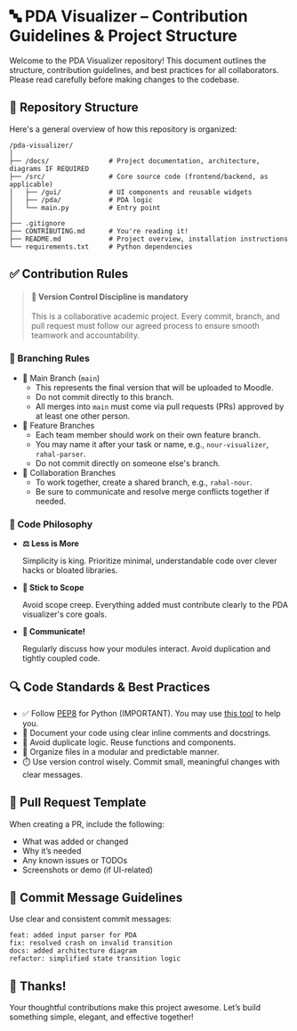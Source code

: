 # 🔤 PDA Visualizer – Contribution Guidelines & Project Structure

Welcome to the PDA Visualizer repository! This document outlines the structure, contribution guidelines, and best practices for all collaborators. Please read carefully before making changes to the codebase.

## 📁 Repository Structure

Here's a general overview of how this repository is organized:
```PlainText
/pda-visualizer/
│
├── /docs/               # Project documentation, architecture, diagrams IF REQUIRED
├── /src/                # Core source code (frontend/backend, as applicable)
│   ├── /gui/            # UI components and reusable widgets
│   ├── /pda/            # PDA logic
│   └── main.py          # Entry point
│
├── .gitignore
├── CONTRIBUTING.md      # You're reading it!
├── README.md            # Project overview, installation instructions
└── requirements.txt     # Python dependencies
```

## ✅ Contribution Rules
> #### 🔐 Version Control Discipline is mandatory
> This is a collaborative academic project. Every commit, branch, and pull request must follow our agreed process to ensure smooth teamwork and accountability.

### 📌 Branching Rules
- 🔀 Main Branch (`main`)
  - This represents the final version that will be uploaded to Moodle.
  - Do not commit directly to this branch.
  - All merges into `main` must come via pull requests (PRs) approved by at least one other person.
- 🌿 Feature Branches
  - Each team member should work on their own feature branch.
  - You may name it after your task or name, e.g., `nour-visualizer`, `rahal-parser`.
  - Do not commit directly on someone else's branch.
- 👥 Collaboration Branches
  - To work together, create a shared branch, e.g., `rahal-nour`.
  - Be sure to communicate and resolve merge conflicts together if needed.

### 🧠 Code Philosophy
- **⚖️ Less is More**

  Simplicity is king. Prioritize minimal, understandable code over clever hacks or bloated libraries.

- **🎯 Stick to Scope**

  Avoid scope creep. Everything added must contribute clearly to the PDA visualizer's core goals.

- **📣 Communicate!**

  Regularly discuss how your modules interact. Avoid duplication and tightly coupled code.

## 🔍 Code Standards & Best Practices
- ✅ Follow [PEP8](https://peps.python.org/pep-0008/) for Python (IMPORTANT). You may use [this tool](https://formatter.org/python-formatter) to help you.
- 🧼 Document your code using clear inline comments and docstrings.
- 🔄 Avoid duplicate logic. Reuse functions and components.
- 📁 Organize files in a modular and predictable manner.
- ⏱️ Use version control wisely. Commit small, meaningful changes with clear messages.

## 📄 Pull Request Template
When creating a PR, include the following:
- What was added or changed
- Why it’s needed
- Any known issues or TODOs
- Screenshots or demo (if UI-related)

## 🚦 Commit Message Guidelines
Use clear and consistent commit messages:
```PlainText
feat: added input parser for PDA
fix: resolved crash on invalid transition
docs: added architecture diagram
refactor: simplified state transition logic
```

## 🙌 Thanks!
Your thoughtful contributions make this project awesome. Let’s build something simple, elegant, and effective together!
